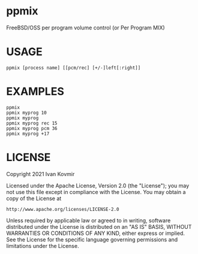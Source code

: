 # ppmix

FreeBSD/OSS per program volume control (or Per Program MIX)

# USAGE

```
ppmix [process name] [[pcm/rec] [+/-]left[:right]] 
```

# EXAMPLES

```
ppmix
ppmix myprog 10
ppmix myprog
ppmix myprog rec 15
ppmix myprog pcm 36
ppmix myprog +17
```

# LICENSE

Copyright 2021 Ivan Kovmir

Licensed under the Apache License, Version 2.0 (the "License");
you may not use this file except in compliance with the License.
You may obtain a copy of the License at

    http://www.apache.org/licenses/LICENSE-2.0

Unless required by applicable law or agreed to in writing, software
distributed under the License is distributed on an "AS IS" BASIS,
WITHOUT WARRANTIES OR CONDITIONS OF ANY KIND, either express or implied.
See the License for the specific language governing permissions and
limitations under the License.
